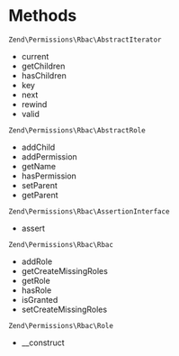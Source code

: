 # Methods

`Zend\Permissions\Rbac\AbstractIterator`  
- current
- getChildren
- hasChildren
- key
- next
- rewind
- valid

`Zend\Permissions\Rbac\AbstractRole`  
- addChild
- addPermission
- getName
- hasPermission
- setParent
- getParent

`Zend\Permissions\Rbac\AssertionInterface`  
- assert

`Zend\Permissions\Rbac\Rbac`  
- addRole
- getCreateMissingRoles
- getRole
- hasRole
- isGranted
- setCreateMissingRoles

`Zend\Permissions\Rbac\Role`  
- \_\_construct


